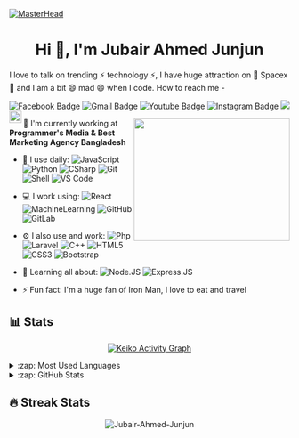 [![MasterHead](https://media-exp3.licdn.com/dms/image/C5616AQHIU2Ud3lvLjA/profile-displaybackgroundimage-shrink_200_800/0/1611504817512?e=1628726400&v=beta&t=WrL09iVkCdUOzEY5GCdL1Snj2pcDwfpWd__CG6yAzGA)](https://Jubair-Ahmed-Junjun.github.io)
<h1 align="center">Hi 👋, I'm Jubair Ahmed Junjun</h1>

I love to talk on trending ⚡ technology ⚡, I have huge attraction on 🔭 Spacex 🔭 and I am a bit 😄 mad 😄 when I code. How to reach me -

[![Facebook Badge](https://img.shields.io/badge/-jubair.junjun-blue?style=plastic&logo=Facebook&logoColor=white&link=https://www.facebook.com/jubair.junjun/)](https://www.facebook.com/jubair.junjun/)
[![Gmail Badge](https://img.shields.io/badge/-jubair.ahmed.junjun@gmail.com-c14438?style=plastic&logo=Gmail&logoColor=white&link=mailto:jubair.ahmed.junjun@gmail.com)](mailto:jubair.ahmed.junjun@gmail.com)
[![Youtube Badge](https://img.shields.io/badge/-JubairAhmedJunjun/-darkred?style=plastic&logo=youtube&logoColor=white&link=https://www.youtube.com/channel/UCQZ7-RwAMzh902nmjGRlOtw)](https://www.youtube.com/channel/UCQZ7-RwAMzh902nmjGRlOtw)
[![Instagram Badge](https://img.shields.io/badge/-jubair_ahmed_junjun-purple?style=plastic&logo=instagram&logoColor=white&link=https://www.instagram.com/jubair_ahmed_junjun/)](https://www.instagram.com/jubair_ahmed_junjun/)
<a href="https://www.linkedin.com/in/jubair-ahmed-junjun-4ab6a0177/">
  <img align="left" alt="jubair-ahmed-junjun's LinkedIN" width="22px" src="https://raw.githubusercontent.com/peterthehan/peterthehan/master/assets/linkedin.svg" />
</a>
![](https://visitor-badge.glitch.me/badge?page_id=Jubair-Ahmed-Junjun.Jubair-Ahmed-Junjun)

 <img align="right" width="280" height="220" src="https://i.pinimg.com/originals/47/f0/34/47f0342cec72b800463bf003eac1257e.gif">
 
 
 🏢 I'm currently working at **Programmer's Media & Best Marketing Agency Bangladesh**
- 🚀 I use daily:
  ![JavaScript](https://img.shields.io/badge/-JavaScript-black?style=plastic&logo=javascript)
  ![Python](https://img.shields.io/badge/-Python-8fcfd1?style=plastic&logo=Python)
  ![CSharp](https://img.shields.io/badge/-Csharp-8fcfd1?style=plastic&logo=Csharp)
  ![Git](https://img.shields.io/badge/-Git-black?style=plastic&logo=git)
  ![Shell](https://img.shields.io/badge/-Shell-blasck?style=plastic&logo=Shell)
  ![VS Code](https://img.shields.io/badge/-VS%20Code-007ACC?style=plastic&logo=visual-studio-code)

- 💻 I work using:
  ![React](https://img.shields.io/badge/-React-3b2e5a?style=plastic&logo=react)
  ![MachineLearning](https://img.shields.io/badge/-MachineLearning-336791?style=plastic&logo=machinelearning)
  ![GitHub](https://img.shields.io/badge/-GitHub-181717?style=plastic&logo=github)
  ![GitLab](https://img.shields.io/badge/-GitLab-FCA121?style=plastic&logo=gitlab)
- ⚙️ I also use and work: ![Php](https://img.shields.io/badge/-php-394989?style=plastic&logo=php) ![Laravel](https://img.shields.io/badge/-laravel-3f4441?style=plastic&logo=laravel) ![C++](https://img.shields.io/badge/-C++-00599C?style=plastic&logo=c)
  ![HTML5](https://img.shields.io/badge/-HTML5-E34F26?style=plastic&logo=html5&logoColor=white)
  ![CSS3](https://img.shields.io/badge/-CSS3-1572B6?style=plastic&logo=css3)
  ![Bootstrap](https://img.shields.io/badge/-Bootstrap-563D7C?style=plastic&logo=bootstrap)
- 🌱 Learning all about:
  ![Node.JS](https://img.shields.io/badge/-Node.JS-black?style=plastic&logo=Node.js) ![Express.JS](https://img.shields.io/badge/-Express.JS-c7b198?style=plastic&logo=Express.JS) 



- ⚡️ Fun fact: I'm a huge fan of Iron Man, I love to eat and travel

<h2>📊 Stats</h2>

<p align="center">
<a href="https://github.com/ashutosh00710/github-readme-activity-graph"><img alt="Keiko Activity Graph" src="https://activity-graph.herokuapp.com/graph?username=Jubair-Ahmed-Junjun&bg_color=1F222E&color=F8D866&line=F85D7F&point=FFFFFF&hide_border=true" /></a>
</p>
<details>
  <summary>:zap: Most Used Languages</summary>
<img align="left" alt="Jubair's GitHub Top Languages" src="https://github-readme-stats.vercel.app/api/top-langs/?username=Jubair-Ahmed-Junjun" />

</details>

<details>
  <summary>:zap: GitHub Stats</summary>

  <img align="left" alt="Jubair's GitHub Stats" src="https://github-readme-stats.vercel.app/api?username=Jubair-Ahmed-Junjun&show_icons=true&hide_border=true" />

</details>


<h2>🔥 Streak Stats</h2>

<p align="center">
  <img src="http://github-readme-streak-stats.herokuapp.com?user=Jubair-Ahmed-Junjun&theme=dracula" alt="Jubair-Ahmed-Junjun" />
</p>



